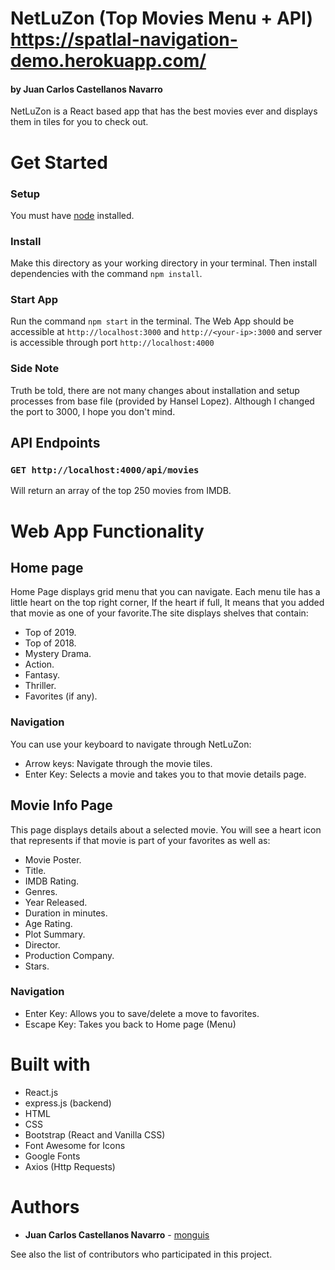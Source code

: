 # NetLuZon (Top Movies Menu + API) https://spatlal-navigation-demo.herokuapp.com/
#### by Juan Carlos Castellanos Navarro

NetLuZon is a React based app that has the best movies ever and displays them in tiles for you to check out.

# Get Started
### Setup
You must have [node](https://nodejs.org/en/download/) installed.

### Install 
Make this directory as your working directory in your terminal. Then install dependencies with the command `npm install`. 

### Start App
Run the command `npm start` in the terminal. The Web App should be accessible at `http://localhost:3000` and `http://<your-ip>:3000` and server is accessible through port `http://localhost:4000`

### Side Note
Truth be told, there are not many changes about installation and setup processes from base file (provided by Hansel Lopez). Although I changed the port to 3000, I hope you don't mind.

## API Endpoints

### `GET http://localhost:4000/api/movies`
Will return an array of the top 250 movies from IMDB.

# Web App Functionality

## Home page

Home Page displays grid menu that you can navigate. Each menu tile has a little heart on the top right corner, If the heart if full, It means that you added that movie as one of your favorite.The site displays shelves that contain:
* Top of 2019.
* Top of 2018.
* Mystery Drama.
* Action.
* Fantasy.
* Thriller.
* Favorites (if any).

### Navigation
You can use your keyboard to navigate through NetLuZon:

* Arrow keys: Navigate through the movie tiles.
* Enter Key: Selects a movie and takes you to that movie details page.

## Movie Info Page
This page displays details about a selected movie. You will see a heart icon that represents if that movie is part of your favorites as well as:
* Movie Poster.
* Title.
* IMDB Rating.
* Genres.
* Year Released.
* Duration in minutes.
* Age Rating.
* Plot Summary.
* Director.
* Production Company.
* Stars.

### Navigation

* Enter Key: Allows you to save/delete a move to favorites.
* Escape Key: Takes you back to Home page (Menu)

# Built with
* React.js
* express.js (backend)
* HTML
* CSS
* Bootstrap (React and Vanilla CSS)
* Font Awesome for Icons
* Google Fonts
* Axios (Http Requests)

# Authors

* **Juan Carlos Castellanos Navarro** - [monguis](https://github.com/monguis)

See also the list of contributors who participated in this project.
